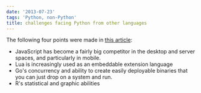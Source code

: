```yaml
---
date: '2013-07-23'
tags: 'Python, non-Python'
title: challenges facing Python from other languages
---
```


The following four points were made in [this article][]:

-   JavaScript has become a fairly big competitor in the desktop and
    server spaces, and particularly in mobile.
-   Lua is increasingly used as an embeddable extension language
-   Go\'s concurrency and ability to create easily deployable binaries
    that you can just drop on a system and run.
-   R\'s statistical and graphic abilities

  [this article]: http://lwn.net/Articles/558172
